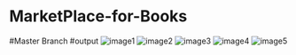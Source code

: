 # MarketPlace-for-Books
#Master Branch
#output
![image1](https://github.com/namratabhosale20/MarketPlace-for-Books/assets/104768013/fed4f666-5b92-48f0-8c78-a65c3d8c09bd)
![image2](https://github.com/namratabhosale20/MarketPlace-for-Books/assets/104768013/f65a7f89-0e06-49eb-94c5-f8bfff1055d8)
![image3](https://github.com/namratabhosale20/MarketPlace-for-Books/assets/104768013/bf38e2f3-baf8-4883-b391-7510d9ab3b05)
![image4](https://github.com/namratabhosale20/MarketPlace-for-Books/assets/104768013/e5f0eda6-0018-4db5-a0f9-f61551023d1b)
![image5](https://github.com/namratabhosale20/MarketPlace-for-Books/assets/104768013/71faa972-0c69-414e-a24a-85ad0eeecd39)
